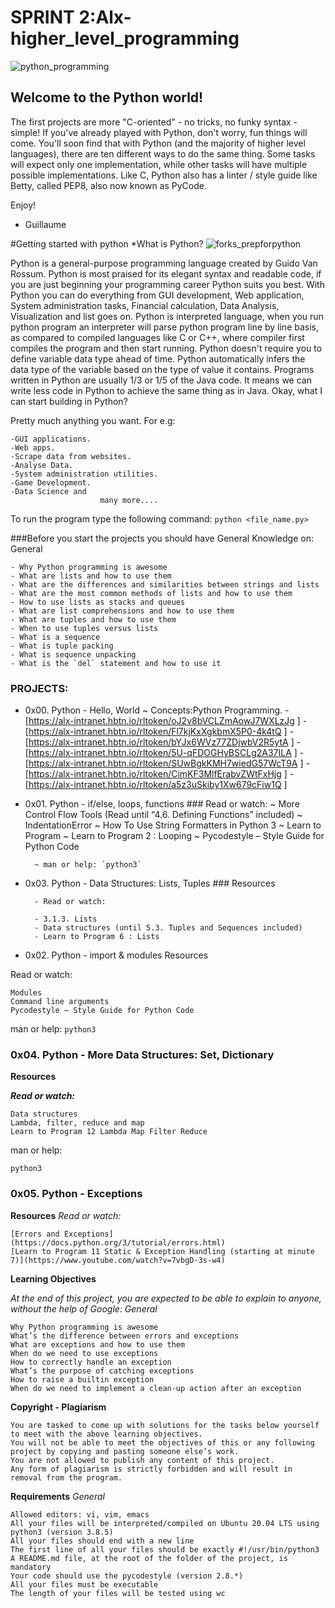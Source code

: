 # SPRINT 2:Alx-higher_level_programming

![python_programming](https://s3.amazonaws.com/intranet-projects-files/holbertonschool-higher-level_programming+/231/48a9fdbd67c84a328a9df9ec8d93b9ac2458ac37721d7d53e51a27fb2bdc5263.jpg)

## Welcome to the Python world!

The first projects are more "C-oriented" - no tricks, no funky syntax - simple!
If you've already played with Python, don't worry, fun things will come.
You'll soon find that with Python (and the majority of higher level languages), there are ten different ways to do the same thing. Some tasks will expect only one implementation, while other tasks will have multiple possible implementations.
Like C, Python also has a linter / style guide like Betty, called PEP8, also now known as PyCode.

Enjoy!

- Guillaume



#Getting started with python
*What is Python?
![forks_prepforpython](https://upload.wikimedia.org/wikipedia/en/c/cb/Flyingcircus_2.jpg)

Python is a general-purpose programming language created by Guido Van Rossum.
Python is most praised for its elegant syntax and readable code, if you are just beginning your programming career Python suits you best. With Python you can do everything from GUI development, Web application, System administration tasks, Financial calculation, Data Analysis, Visualization and list goes on.
Python is interpreted language, when you run python program an interpreter will parse python program line by line basis, as compared to compiled languages like C or C++, where compiler first compiles the program and then start running.
Python doesn't require you to define variable data type ahead of time. Python automatically infers the data type of the variable based on the type of value it contains.
Programs written in Python are usually 1/3 or 1/5 of the Java code. It means we can write less code in Python to achieve the same thing as in Java.
Okay, what I can start building in Python?

Pretty much anything you want. For e.g:

    -GUI applications.
    -Web apps.
    -Scrape data from websites.
    -Analyse Data.
    -System administration utilities.
    -Game Development.
    -Data Science and 
                        many more....

To run the program type the following command: `python <file_name.py>`

###Before you start the projects you should have General Knowledge on:
        General

    - Why Python programming is awesome
    - What are lists and how to use them
    - What are the differences and similarities between strings and lists
    - What are the most common methods of lists and how to use them
    - How to use lists as stacks and queues
    - What are list comprehensions and how to use them
    - What are tuples and how to use them
    - When to use tuples versus lists
    - What is a sequence
    - What is tuple packing
    - What is sequence unpacking
    - What is the `del` statement and how to use it


### PROJECTS:
- 0x00. Python - Hello, World
        ~ Concepts:Python Programming.
                - [https://alx-intranet.hbtn.io/rltoken/oJ2v8bVCLZmAowJ7WXLzJg ]
                - [https://alx-intranet.hbtn.io/rltoken/Fl7kjKxXgkbmX5P0-4k4tQ ]
                - [https://alx-intranet.hbtn.io/rltoken/bYJx6WVz77ZDjwbV2R5ytA ]
                - [https://alx-intranet.hbtn.io/rltoken/5U-qFDOGHyBSCLg2A37ILA ]
                - [https://alx-intranet.hbtn.io/rltoken/SUwBgkKMH7wiedG57WcT9A ]
                - [https://alx-intranet.hbtn.io/rltoken/CimKF3MlfErabvZWtFxHjg ]
                - [https://alx-intranet.hbtn.io/rltoken/a5z3uSkiby1Xw679cFiw1Q ]

- 0x01. Python - if/else, loops, functions
        ### Read or watch:
        ~ More Control Flow Tools (Read until “4.6. Defining Functions” included)
        ~ IndentationError
        ~ How To Use String Formatters in Python 3
        ~ Learn to Program
        ~ Learn to Program 2 : Looping
        ~ Pycodestyle – Style Guide for Python Code

        ~ man or help: `python3`
- 0x03. Python - Data Structures: Lists, Tuples
        ### Resources

        - Read or watch:

        - 3.1.3. Lists
        - Data structures (until 5.3. Tuples and Sequences included)
        - Learn to Program 6 : Lists

- 0x02. Python - import & modules
Resources

Read or watch:

    Modules
    Command line arguments
    Pycodestyle – Style Guide for Python Code

man or help: `python3`

### 0x04. Python - More Data Structures: Set, Dictionary
__Resources__

***Read or watch:***

    Data structures
    Lambda, filter, reduce and map
    Learn to Program 12 Lambda Map Filter Reduce

man or help:

    python3

### 0x05. Python - Exceptions
__Resources__
*Read or watch:*

    [Errors and Exceptions](https://docs.python.org/3/tutorial/errors.html)
    [Learn to Program 11 Static & Exception Handling (starting at minute 7)](https://www.youtube.com/watch?v=7vbgD-3s-w4)

__Learning Objectives__

_At the end of this project, you are expected to be able to explain to anyone, without the help of Google:
General_

    Why Python programming is awesome
    What’s the difference between errors and exceptions
    What are exceptions and how to use them
    When do we need to use exceptions
    How to correctly handle an exception
    What’s the purpose of catching exceptions
    How to raise a builtin exception
    When do we need to implement a clean-up action after an exception

__Copyright - Plagiarism__

    You are tasked to come up with solutions for the tasks below yourself to meet with the above learning objectives.
    You will not be able to meet the objectives of this or any following project by copying and pasting someone else’s work.
    You are not allowed to publish any content of this project.
    Any form of plagiarism is strictly forbidden and will result in removal from the program.

__Requirements__
*General*

    Allowed editors: vi, vim, emacs
    All your files will be interpreted/compiled on Ubuntu 20.04 LTS using python3 (version 3.8.5)
    All your files should end with a new line
    The first line of all your files should be exactly #!/usr/bin/python3
    A README.md file, at the root of the folder of the project, is mandatory
    Your code should use the pycodestyle (version 2.8.*)
    All your files must be executable
    The length of your files will be tested using wc


